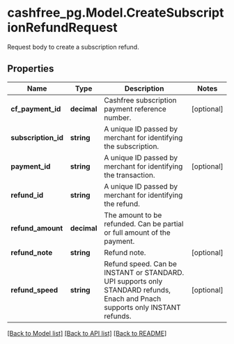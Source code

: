 # cashfree_pg.Model.CreateSubscriptionRefundRequest
Request body to create a subscription refund.

## Properties

Name | Type | Description | Notes
------------ | ------------- | ------------- | -------------
**cf_payment_id** | **decimal** | Cashfree subscription payment reference number. | [optional] 
**subscription_id** | **string** | A unique ID passed by merchant for identifying the subscription. | 
**payment_id** | **string** | A unique ID passed by merchant for identifying the transaction. | [optional] 
**refund_id** | **string** | A unique ID passed by merchant for identifying the refund. | 
**refund_amount** | **decimal** | The amount to be refunded. Can be partial or full amount of the payment. | 
**refund_note** | **string** | Refund note. | [optional] 
**refund_speed** | **string** | Refund speed. Can be INSTANT or STANDARD. UPI supports only STANDARD refunds, Enach and Pnach supports only INSTANT refunds. | [optional] 

[[Back to Model list]](../README.md#documentation-for-models) [[Back to API list]](../README.md#documentation-for-api-endpoints) [[Back to README]](../README.md)

